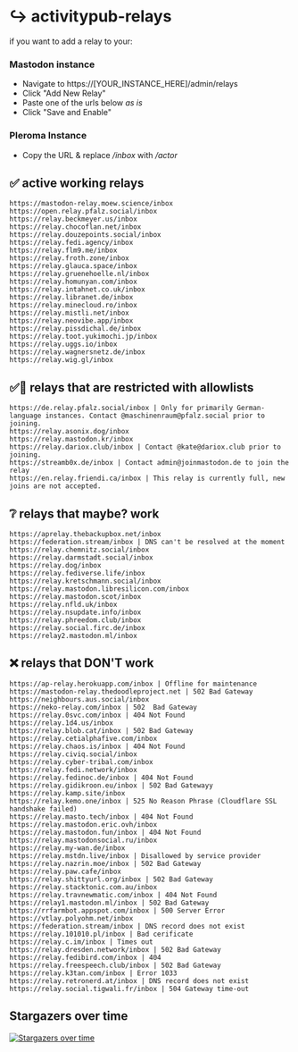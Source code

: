 # ↪️ activitypub-relays

if you want to add a relay to your:

### Mastodon instance
- Navigate to https://[YOUR_INSTANCE_HERE]/admin/relays
- Click "Add New Relay"
- Paste one of the urls below *as is*
- Click "Save and Enable"

### Pleroma Instance
- Copy the URL & replace */inbox* with */actor*

## ✅ active working relays

```
https://mastodon-relay.moew.science/inbox
https://open.relay.pfalz.social/inbox
https://relay.beckmeyer.us/inbox
https://relay.chocoflan.net/inbox
https://relay.douzepoints.social/inbox
https://relay.fedi.agency/inbox
https://relay.flm9.me/inbox
https://relay.froth.zone/inbox
https://relay.glauca.space/inbox
https://relay.gruenehoelle.nl/inbox
https://relay.homunyan.com/inbox
https://relay.intahnet.co.uk/inbox
https://relay.libranet.de/inbox
https://relay.minecloud.ro/inbox
https://relay.mistli.net/inbox
https://relay.neovibe.app/inbox
https://relay.pissdichal.de/inbox
https://relay.toot.yukimochi.jp/inbox
https://relay.uggs.io/inbox
https://relay.wagnersnetz.de/inbox
https://relay.wig.gl/inbox
```

## ✅🚫 relays that are restricted with allowlists

```
https://de.relay.pfalz.social/inbox | Only for primarily German-language instances. Contact @maschinenraum@pfalz.social prior to joining.
https://relay.asonix.dog/inbox
https://relay.mastodon.kr/inbox
https://relay.dariox.club/inbox | Contact @kate@dariox.club prior to joining.
https://streamb0x.de/inbox | Contact admin@joinmastodon.de to join the relay
https://en.relay.friendi.ca/inbox | This relay is currently full, new joins are not accepted.
```

## ❔ relays that maybe? work

```
https://aprelay.thebackupbox.net/inbox
https://federation.stream/inbox | DNS can't be resolved at the moment
https://relay.chemnitz.social/inbox
https://relay.darmstadt.social/inbox
https://relay.dog/inbox
https://relay.fediverse.life/inbox
https://relay.kretschmann.social/inbox
https://relay.mastodon.libresilicon.com/inbox
https://relay.mastodon.scot/inbox
https://relay.nfld.uk/inbox
https://relay.nsupdate.info/inbox
https://relay.phreedom.club/inbox
https://relay.social.firc.de/inbox
https://relay2.mastodon.ml/inbox
```

## ❌ relays that DON'T work

```
https://ap-relay.herokuapp.com/inbox | Offline for maintenance
https://mastodon-relay.thedoodleproject.net | 502 Bad Gateway
https://neighbours.aus.social/inbox
https://neko-relay.com/inbox | 502  Bad Gateway
https://relay.0svc.com/inbox | 404 Not Found
https://relay.1d4.us/inbox
https://relay.blob.cat/inbox | 502 Bad Gateway
https://relay.cetialphafive.com/inbox
https://relay.chaos.is/inbox | 404 Not Found
https://relay.civiq.social/inbox
https://relay.cyber-tribal.com/inbox
https://relay.fedi.network/inbox
https://relay.fedinoc.de/inbox | 404 Not Found
https://relay.gidikroon.eu/inbox | 502 Bad Gatewayy
https://relay.kamp.site/inbox
https://relay.kemo.one/inbox | 525 No Reason Phrase (Cloudflare SSL handshake failed)
https://relay.masto.tech/inbox | 404 Not Found
https://relay.mastodon.eric.ovh/inbox
https://relay.mastodon.fun/inbox | 404 Not Found
https://relay.mastodonsocial.ru/inbox
https://relay.my-wan.de/inbox
https://relay.mstdn.live/inbox | Disallowed by service provider
https://relay.nazrin.moe/inbox | 502 Bad Gateway
https://relay.paw.cafe/inbox
https://relay.shittyurl.org/inbox | 502 Bad Gateway
https://relay.stacktonic.com.au/inbox
https://relay.travnewmatic.com/inbox | 404 Not Found
https://relay1.mastodon.ml/inbox | 502 Bad Gateway
https://rrfarmbot.appspot.com/inbox | 500 Server Error
https://vtlay.polyohm.net/inbox
https://federation.stream/inbox | DNS record does not exist
https://relay.101010.pl/inbox | Bad cerificate
https://relay.c.im/inbox | Times out
https://relay.dresden.network/inbox | 502 Bad Gateway
https://relay.fedibird.com/inbox | 404
https://relay.freespeech.club/inbox | 502 Bad Gateway
https://relay.k3tan.com/inbox | Error 1033
https://relay.retronerd.at/inbox | DNS record does not exist
https://relay.social.tigwali.fr/inbox | 504 Gateway time-out
```


## Stargazers over time

[![Stargazers over time](https://starchart.cc/brodi1/activitypub-relays.svg)](https://starchart.cc/brodi1/activitypub-relays)
